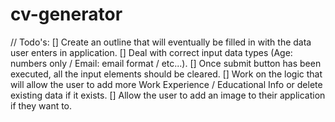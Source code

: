 # cv-generator


// Todo's: 
[] Create an outline that will eventually be filled in with the data user enters in application.
[] Deal with correct input data types (Age: numbers only / Email: email format / etc...).
[] Once submit button has been executed, all the input elements should be cleared.
[] Work on the logic that will allow the user to add more Work Experience / Educational Info or delete existing data if it exists.
[] Allow the user to add an image to their application if they want to.
